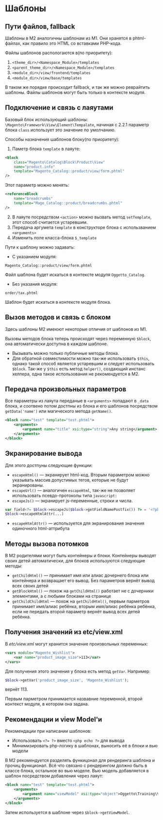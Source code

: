 # Шаблоны

## Пути файлов, fallback

Шаблоны в M2 аналогичны шаблонам из M1. Они хранятся в phtml-файлах, как правило это HTML со вставками PHP-кода.

Файлы шаблонов распологаются в(по приоритету):
1. `<theme_dir>/<Namespace_Module>/templates`
2. `<parent_theme_dir>/<Namespace_Module>/templates`
3. `<module_dir>/view/frontend/templates`
4. `<module_dir>/view/base/templates`

В таком же порядке происходит fallback, и так же можно реврайтить шаблоны. 
Файлы шаблонов могут быть только в контексте модуля.

## Подключение и связь с лаяутами

Базовый блок использующий шаблоны: `\Magento\Framework\View\Element\Tempalate`, начиная с 2.2.1 параметр блока `class` использует это значение по умолчанию.

Способы назначения шаблонов блоку(по приоритету):
1. Паметр блока `template` в лаяуте:
```xml
<block 
    class="Magento\Catalog\Block\Product\View"
    name="product.info"
    template="Magento_Catalog::product/view/form.phtml"
/>
```
Этот параметр можно менять:
```xml
<referenceBlock 
    name="breadcrumbs" 
    template="Mage_Catalog::product/breadcrumbs.phtml"
/>
```
2. В лаяуте посредством `<action>` можно вызвать метод `setTemplate`, этот способ считается устаревшим.
3. Передача аргумета `template` в конструкторе блока с использванием `<arguments>`
4. Изменить поле класса-блока `$_template`

Пути к шаблону можно задавать:
* С указанием модуля:
```
Magento_Catalog::product/view/form.phtml
```
Файл шаблона будет искаться в контексте модуля `Oggetto_Catalog`. 
* Без указания модуля:
```
order/tax.phtml
```
Шаблон будет искаться в контексте модуля блока.

## Вызов методов и связь с блоком

Здесь шаблоны M2 имеюют некоторые отличия от шаблонов из M1.

Вызовы методов блока теперь происходят через переменную `$block`, она автоматически доступна в каждом шаблоне. 

* Вызывать можно только публичные методы блока.
* Для обратной совместимости можно так-же использовать `$this`, однако такой способ является устаревшим и следует использовать `$block`. Так-же у `$this` есть метод `helper()`, создающий инстанс хелпера, одна такое использования не рекомендуется в M2.

## Передача произвольных параметров

Все параметры из лаяута переданые в `<arguments>` попадают в `_data` блока, и соотвено потом достпны из блока и его шаблонов посредством `getData('name')` или магического метода `getName()`.

```xml
<block name="test" template="test.phtml">
    <arguments>
        <argument name="title" xsi:type="string">Any string</argument>
    </arguments>
</block>
```

## Экранирование вывода

Для этого достпуны следующие функции:
* `escapeHtml()` — экранирует html-код. Вторым параметром можно указывать массив допустимых тегов, которые не будут экранированы.
* `escapeUrl()` — аналогичен `escapeHtml`, так-же не позволяет использовать псевдо-протоколы типа `javascript:`
* `escapeJs()` — экранирует js-переменные, строки и числа.
```php
var field<?= $block->escapeJs($block->getFieldNamePostfix()) ?> = '<?php echo $block->escapeJs($block->getFieldValue()) ?>';
$block->escapeHtmlAttr(...)
```
* `escapeHtmlAttr()` — используется для экранирования значения одиночного html-аттрибута

## Методы вызова потомков

В M2 родителями могут быть контейнеры и блоки. Контейнеры выводят своих детей автоматически, для блоков используются следующие методы:
* `getChildHtml()` — принимает имя или алиас дочернего блока или контейнера и возвращает его вывод. Без параметров вернёт вывод всех своих детей
* `getBlockHtml()` — похож на `getChildHtml()` работает не с дочерники элементами, а с любыми блоками на странице
* `getChildChildHtml` — похож на `getChildHtml()`, первым парметров принимает имя/алиас ребёнка, вторым имя/алиас ребёнка ребёнка, если не передать второй параметр вернёт вывод всех детей ребёнка.

## Получения значений из etc/view.xml

В _etc/view.xml_ могут хранится значение произвольных переменных:
```xml
<vars module="Magento_Wishlist">
    <var name="product_image_size">113</var>
</vars>
```
Для получения этого значения у блока есть метод `getVar`. Например:
```php
$block->getVar('product_image_size', 'Magento_Wishlist');
```
вернёт 113.

Первым парметром принимается назвавние переменной, второй контекст модуля, в котором она задана. 

## Рекомендации и view Model'и

Рекомендации при написании шаблонов:
* Использовать `<?= ?>` вместо `<php echo ?>` для вывода
* Минимизировать php-логику в шаблонах, выносить её в блоки и вью модели

В M2 рекомендуется разделять функицонал для рендеринга шаблона и прочиц функционал. Всё что связано с рендерингом должно быть в классе блока, остальное во вью моделе. Вью модель добавляется в шаблон посредством добавления через лаяут:
```xml
<block name="test" template="test.phtml">
    <arguments>
        <argument name="viewModel" xsi:type="object">Oggetto\Training\ViewModel\Product</argument>
    </arguments>
</block>
```
Затем используется в шаблоне через `$block->getViewModel`.
